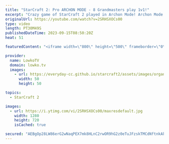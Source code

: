 ```yaml
---
title: "StarCraft 2: Pro ARCHON MODE - 8 Grandmasters play 1v1!"
excerpt: "Crazy game of StarCraft 2 played in Archon Mode! Archon Mode allows multiple players to play at the same time and in this match we Lambo, Elazer and Spirit playing Zerg and HeroMarine, Creed, CuKu, BattleB and iba controlling the Terran. have Support my work: https://patreon.com/lowkotv Lowko Merch:"
originalUrl: https://youtube.com/watch?v=2SRHSXOCs00
type: video
length: PT30M49S
publishedDateTime: 2023-09-15T08:50:20Z
heat: 51

featuredContent: "<iframe width=\"800\" height=\"500\" frameborder=\"0\" src=\"https://www.youtube.com/embed/2SRHSXOCs00\" allow=\"accelerometer; autoplay; encrypted-media; gyroscope; picture-in-picture\" allowfullscreen></iframe>"

provider:
  name: LowkoTV
  domain: lowko.tv
  images:
    - url: https://everyday-cc.github.io/starcraft2/assets/images/organizations/lowko.tv-50x50.jpg
      width: 50
      height: 50

topics:
  - StarCraft 2

images:
  - url: https://i.ytimg.com/vi/2SRHSXOCs00/maxresdefault.jpg
    width: 1280
    height: 720
    isCached: true

secured: "AEBgOp28LW86erG2wNaqPEX7mk8HLnC2rwOR9hG2z0eTuJFzskTMCdNftnkAk3WUd+rfoWk/HoxooGeupLCVUI3DMEOjAwpbRUnaPdUC5hAVFiXaRfX4RKm3tb0aWKnVrFFH9BPH27XT15hcIaHzC54FWoe7frsfK2aH36p7YaUK5m5bOQfElcV86+1ctAGt+UU/Gww/E3DP6FEeelSFCDnlep4qRHCfMi9r5garRHlziJqfXYFYlQm/OXdAkh0NmeeTvyLUdWXPghmkyuRH87cp32Osxidwt3/8LbmUMqenOnNiihS3y86Z7OciftW6gXc74lK/4SSrXt2H1b9HNmjH5QyLEbo3QdCcYqXzrE49+zcJnplnoJ/x4hHJvdhuON2l2LRyn/peOSSVLRkXByp8NgyA7O2Ztwc7+V5xqo0=;DPIzcF4ivC6GqNVIGNNZFA=="
---
```


